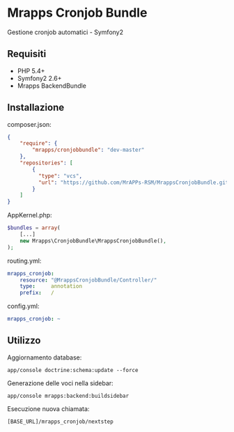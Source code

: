 # Mrapps Cronjob Bundle
Gestione cronjob automatici - Symfony2

## Requisiti

  - PHP 5.4+
  - Symfony2 2.6+
  - Mrapps BackendBundle

## Installazione

composer.json:
```json
{
	"require": {
		"mrapps/cronjobbundle": "dev-master"
	},
	"repositories": [
        {
          "type": "vcs",
          "url": "https://github.com/MrAPPs-RSM/MrappsCronjobBundle.git"
        }
    ]
}
```

AppKernel.php:
```php
$bundles = array(
    [...]
    new Mrapps\CronjobBundle\MrappsCronjobBundle(),
);
```

routing.yml:
```yaml
mrapps_cronjob:
    resource: "@MrappsCronjobBundle/Controller/"
    type:     annotation
    prefix:   /
```

config.yml:
```yaml
mrapps_cronjob: ~
```

## Utilizzo


Aggiornamento database:
```!/bin/bash
app/console doctrine:schema:update --force
```

Generazione delle voci nella sidebar:
```!/bin/bash
app/console mrapps:backend:buildsidebar
```


Esecuzione nuova chiamata:
```!/bin/bash
[BASE_URL]/mrapps_cronjob/nextstep
```